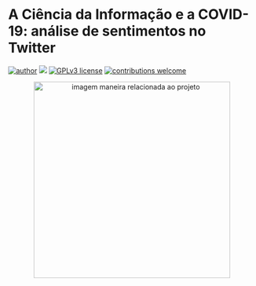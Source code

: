 # A Ciência da Informação e a COVID-19: análise de sentimentos no Twitter
[![author](https://img.shields.io/badge/author-AlannaGonzaga-red.svg)](https://www.linkedin.com/in/alanna-gonzaga-10781013a/) [![](https://img.shields.io/badge/python-3.7+-blue.svg)](https://www.python.org/downloads/release/python-365/) [![GPLv3 license](https://img.shields.io/badge/License-GPLv3-blue.svg)](http://perso.crans.org/besson/LICENSE.html) [![contributions welcome](https://img.shields.io/badge/contributions-welcome-brightgreen.svg?style=flat)](https://github.com/AlannaGonzaga)


<p align="center">
  <img src="https://www.collegiate-ac.pt/propeller/uploads/sites/4/2020/11/ruas-mais-bonitas-de-lisboa-1-1450x967.jpg" alt="imagem maneira relacionada ao projeto"height=400px >
